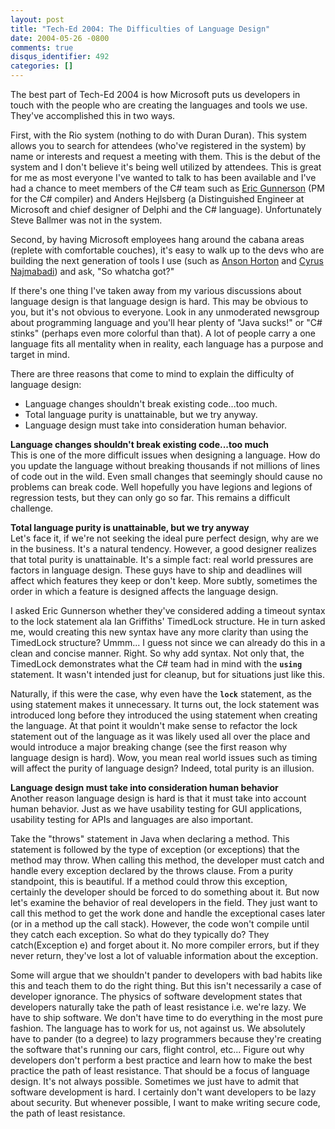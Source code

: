 ```yaml
---
layout: post
title: "Tech-Ed 2004: The Difficulties of Language Design"
date: 2004-05-26 -0800
comments: true
disqus_identifier: 492
categories: []
---
```

The best part of Tech-Ed 2004 is how Microsoft puts us developers in
touch with the people who are creating the languages and tools we use.
They've accomplished this in two ways.

First, with the Rio system (nothing to do with Duran Duran). This system
allows you to search for attendees (who've registered in the system) by
name or interests and request a meeting with them. This is the debut of
the system and I don't believe it's being well utilized by attendees.
This is great for me as most everyone I've wanted to talk to has been
available and I've had a chance to meet members of the C\# team such as
[Eric Gunnerson](http://blogs.msdn.com/ericgu "Eric G") (PM for the C\#
compiler) and Anders Hejlsberg (a Distinguished Engineer at Microsoft
and chief designer of Delphi and the C\# language). Unfortunately Steve
Ballmer was not in the system.

Second, by having Microsoft employees hang around the cabana areas
(replete with comfortable couches), it's easy to walk up to the devs who
are building the next generation of tools I use (such as [Anson
Horton](http://blogs.msdn.com/ansonh "Anson") and [Cyrus
Najmabadi](http://blogs.msdn.com/cyrusn "Cyrus")) and ask, "So whatcha
got?"

If there's one thing I've taken away from my various discussions about
language design is that language design is hard. This may be obvious to
you, but it's not obvious to everyone. Look in any unmoderated newsgroup
about programming language and you'll hear plenty of "Java sucks!" or
"C\# stinks" (perhaps even more colorful than that). A lot of people
carry a one language fits all mentality when in reality, each language
has a purpose and target in mind.

There are three reasons that come to mind to explain the difficulty of
language design:

-   Language changes shouldn't break existing code...too much.
-   Total language purity is unattainable, but we try anyway.
-   Language design must take into consideration human behavior.

**Language changes shouldn't break existing code...too much**\
This is one of the more difficult issues when designing a language. How
do you update the language without breaking thousands if not millions of
lines of code out in the wild. Even small changes that seemingly should
cause no problems can break code. Well hopefully you have legions and
legions of regression tests, but they can only go so far. This remains a
difficult challenge.

**Total language purity is unattainable, but we try anyway** \
Let's face it, if we're not seeking the ideal pure perfect design, why
are we in the business. It's a natural tendency. However, a good
designer realizes that total purity is unattainable. It's a simple fact:
real world pressures are factors in language design. These guys have to
ship and deadlines will affect which features they keep or don't keep.
More subtly, sometimes the order in which a feature is designed affects
the language design.

I asked Eric Gunnerson whether they've considered adding a timeout
syntax to the lock statement ala Ian Griffiths' TimedLock structure. He
in turn asked me, would creating this new syntax have any more clarity
than using the TimedLock structure? Ummm... I guess not since we can
already do this in a clean and concise manner. Right. So why add syntax.
Not only that, the TimedLock demonstrates what the C\# team had in mind
with the **`using`** statement. It wasn't intended just for cleanup, but
for situations just like this.

Naturally, if this were the case, why even have the **`lock`**
statement, as the using statement makes it unnecessary. It turns out,
the lock statement was introduced long before they introduced the using
statement when creating the language. At that point it wouldn't make
sense to refactor the lock statement out of the language as it was
likely used all over the place and would introduce a major breaking
change (see the first reason why language design is hard). Wow, you mean
real world issues such as timing will affect the purity of language
design? Indeed, total purity is an illusion.

**Language design must take into consideration human behavior**\
Another reason language design is hard is that it must take into account
human behavior. Just as we have usability testing for GUI applications,
usability testing for APIs and languages are also important.

Take the "throws" statement in Java when declaring a method. This
statement is followed by the type of exception (or exceptions) that the
method may throw. When calling this method, the developer must catch and
handle every exception declared by the throws clause. From a purity
standpoint, this is beautiful. If a method could throw this exception,
certainly the developer should be forced to do something about it. But
now let's examine the behavior of real developers in the field. They
just want to call this method to get the work done and handle the
exceptional cases later (or in a method up the call stack). However, the
code won't compile until they catch each exception. So what do they
typically do? They catch(Exception e) and forget about it. No more
compiler errors, but if they never return, they've lost a lot of
valuable information about the exception.

Some will argue that we shouldn't pander to developers with bad habits
like this and teach them to do the right thing. But this isn't
necessarily a case of developer ignorance. The physics of software
development states that developers naturally take the path of least
resistance i.e. we're lazy. We have to ship software. We don't have time
to do everything in the most pure fashion. The language has to work for
us, not against us. We absolutely have to pander (to a degree) to lazy
programmers because they're creating the software that's running our
cars, flight control, etc... Figure out why developers don't perform a
best practice and learn how to make the best practice the path of least
resistance. That should be a focus of language design. It's not always
possible. Sometimes we just have to admit that software development is
hard. I certainly don't want developers to be lazy about security. But
whenever possible, I want to make writing secure code, the path of least
resistance.


